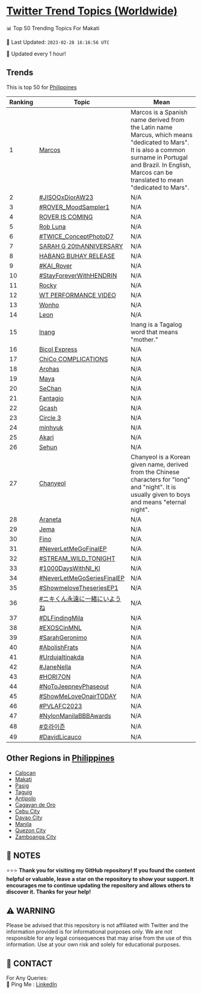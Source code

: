 [Twitter Trend Topics (Worldwide)](https://github.com/ErcinDedeoglu/Twitter-Trend-Topics)
==========


📊 Top 50 Trending Topics For Makati

📆 Last Updated: `2023-02-28 16:16:56 UTC`

🔧 Updated every 1 hour!


## Trends

This is top 50 for [Philippines](</Philippines>)

| Ranking | Topic | Mean |
| ------- | ------------ | ------------ |
| 1 | [Marcos](http://twitter.com/search?q=Marcos) | Marcos is a Spanish name derived from the Latin name Marcus, which means "dedicated to Mars". It is also a common surname in Portugal and Brazil. In English, Marcos can be translated to mean "dedicated to Mars". |
| 2 | [#JISOOxDiorAW23](http://twitter.com/search?q=%23JISOOxDiorAW23) | N/A |
| 3 | [#ROVER_MoodSampler1](http://twitter.com/search?q=%23ROVER_MoodSampler1) | N/A |
| 4 | [ROVER IS COMING](http://twitter.com/search?q=ROVER+IS+COMING) | N/A |
| 5 | [Rob Luna](http://twitter.com/search?q=Rob+Luna) | N/A |
| 6 | [#TWICE_ConceptPhotoD7](http://twitter.com/search?q=%23TWICE_ConceptPhotoD7) | N/A |
| 7 | [SARAH G 20thANNIVERSARY](http://twitter.com/search?q=SARAH+G+20thANNIVERSARY) | N/A |
| 8 | [HABANG BUHAY RELEASE](http://twitter.com/search?q=HABANG+BUHAY+RELEASE) | N/A |
| 9 | [#KAI_Rover](http://twitter.com/search?q=%23KAI_Rover) | N/A |
| 10 | [#StayForeverWithHENDRIN](http://twitter.com/search?q=%23StayForeverWithHENDRIN) | N/A |
| 11 | [Rocky](http://twitter.com/search?q=Rocky) | N/A |
| 12 | [WT PERFORMANCE VIDEO](http://twitter.com/search?q=WT+PERFORMANCE+VIDEO) | N/A |
| 13 | [Wonho](http://twitter.com/search?q=Wonho) | N/A |
| 14 | [Leon](http://twitter.com/search?q=Leon) | N/A |
| 15 | [Inang](http://twitter.com/search?q=Inang) | Inang is a Tagalog word that means "mother." |
| 16 | [Bicol Express](http://twitter.com/search?q=Bicol+Express) | N/A |
| 17 | [ChiCo COMPLICATIONS](http://twitter.com/search?q=ChiCo+COMPLICATIONS) | N/A |
| 18 | [Arohas](http://twitter.com/search?q=Arohas) | N/A |
| 19 | [Maya](http://twitter.com/search?q=Maya) | N/A |
| 20 | [SeChan](http://twitter.com/search?q=SeChan) | N/A |
| 21 | [Fantagio](http://twitter.com/search?q=Fantagio) | N/A |
| 22 | [Gcash](http://twitter.com/search?q=Gcash) | N/A |
| 23 | [Circle 3](http://twitter.com/search?q=Circle+3) | N/A |
| 24 | [minhyuk](http://twitter.com/search?q=minhyuk) | N/A |
| 25 | [Akari](http://twitter.com/search?q=Akari) | N/A |
| 26 | [Sehun](http://twitter.com/search?q=Sehun) | N/A |
| 27 | [Chanyeol](http://twitter.com/search?q=Chanyeol) | Chanyeol is a Korean given name, derived from the Chinese characters for "long" and "night". It is usually given to boys and means "eternal night". |
| 28 | [Araneta](http://twitter.com/search?q=Araneta) | N/A |
| 29 | [Jema](http://twitter.com/search?q=Jema) | N/A |
| 30 | [Fino](http://twitter.com/search?q=Fino) | N/A |
| 31 | [#NeverLetMeGoFinalEP](http://twitter.com/search?q=%23NeverLetMeGoFinalEP) | N/A |
| 32 | [#STREAM_WILD_TONIGHT](http://twitter.com/search?q=%23STREAM_WILD_TONIGHT) | N/A |
| 33 | [#1000DaysWithNI_KI](http://twitter.com/search?q=%231000DaysWithNI_KI) | N/A |
| 34 | [#NeverLetMeGoSeriesFinalEP](http://twitter.com/search?q=%23NeverLetMeGoSeriesFinalEP) | N/A |
| 35 | [#ShowmeloveTheseriesEP1](http://twitter.com/search?q=%23ShowmeloveTheseriesEP1) | N/A |
| 36 | [#ニキくん永遠に一緒にいようね](http://twitter.com/search?q=%23%e3%83%8b%e3%82%ad%e3%81%8f%e3%82%93%e6%b0%b8%e9%81%a0%e3%81%ab%e4%b8%80%e7%b7%92%e3%81%ab%e3%81%84%e3%82%88%e3%81%86%e3%81%ad) | N/A |
| 37 | [#DLFindingMila](http://twitter.com/search?q=%23DLFindingMila) | N/A |
| 38 | [#EXOSCinMNL](http://twitter.com/search?q=%23EXOSCinMNL) | N/A |
| 39 | [#SarahGeronimo](http://twitter.com/search?q=%23SarahGeronimo) | N/A |
| 40 | [#AbolishFrats](http://twitter.com/search?q=%23AbolishFrats) | N/A |
| 41 | [#UrdujaItinakda](http://twitter.com/search?q=%23UrdujaItinakda) | N/A |
| 42 | [#JaneNella](http://twitter.com/search?q=%23JaneNella) | N/A |
| 43 | [#HORI7ON](http://twitter.com/search?q=%23HORI7ON) | N/A |
| 44 | [#NoToJeepneyPhaseout](http://twitter.com/search?q=%23NoToJeepneyPhaseout) | N/A |
| 45 | [#ShowMeLoveOnairTODAY](http://twitter.com/search?q=%23ShowMeLoveOnairTODAY) | N/A |
| 46 | [#PVLAFC2023](http://twitter.com/search?q=%23PVLAFC2023) | N/A |
| 47 | [#NylonManilaBBBAwards](http://twitter.com/search?q=%23NylonManilaBBBAwards) | N/A |
| 48 | [#호라이즌](http://twitter.com/search?q=%23%ed%98%b8%eb%9d%bc%ec%9d%b4%ec%a6%8c) | N/A |
| 49 | [#DavidLicauco](http://twitter.com/search?q=%23DavidLicauco) | N/A |



## Other Regions in [Philippines](</Philippines>)

* [Calocan](</Philippines/Calocan.md>)
* [Makati](</Philippines/Makati.md>)
* [Pasig](</Philippines/Pasig.md>)
* [Taguig](</Philippines/Taguig.md>)
* [Antipolo](</Philippines/Antipolo.md>)
* [Cagayan de Oro](</Philippines/Cagayan de Oro.md>)
* [Cebu City](</Philippines/Cebu City.md>)
* [Davao City](</Philippines/Davao City.md>)
* [Manila](</Philippines/Manila.md>)
* [Quezon City](</Philippines/Quezon City.md>)
* [Zamboanga City](</Philippines/Zamboanga City.md>)



## 📝 NOTES

⭐⭐⭐ **Thank you for visiting my GitHub repository! If you found the content helpful or valuable, leave a star on the repository to show your support. It encourages me to continue updating the repository and allows others to discover it. Thanks for your help!**


## ⚠️ WARNING

Please be advised that this repository is not affiliated with Twitter and the information provided is for informational purposes only. We are not responsible for any legal consequences that may arise from the use of this information. Use at your own risk and solely for educational purposes.


## 📨 CONTACT

 For Any Queries:  
            🏓 Ping Me : [LinkedIn](https://www.linkedin.com/in/ercindedeoglu/)
